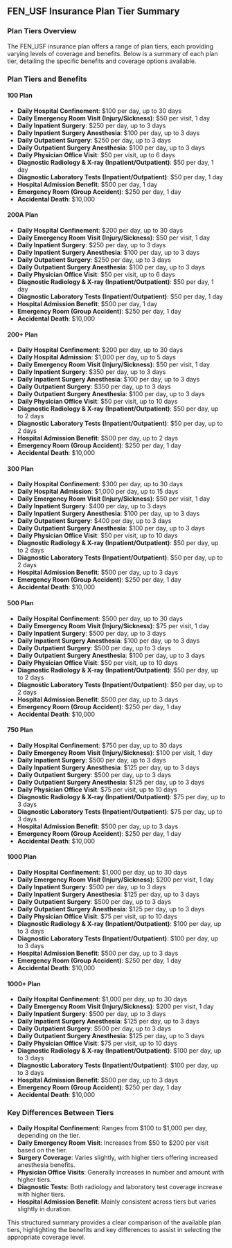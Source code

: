 ## FEN_USF Insurance Plan Tier Summary

### Plan Tiers Overview

The FEN_USF insurance plan offers a range of plan tiers, each providing varying levels of coverage and benefits. Below is a summary of each plan tier, detailing the specific benefits and coverage options available.

### Plan Tiers and Benefits

#### 100 Plan
- **Daily Hospital Confinement**: $100 per day, up to 30 days
- **Daily Emergency Room Visit (Injury/Sickness)**: $50 per visit, 1 day
- **Daily Inpatient Surgery**: $250 per day, up to 3 days
- **Daily Inpatient Surgery Anesthesia**: $100 per day, up to 3 days
- **Daily Outpatient Surgery**: $250 per day, up to 3 days
- **Daily Outpatient Surgery Anesthesia**: $100 per day, up to 3 days
- **Daily Physician Office Visit**: $50 per visit, up to 6 days
- **Diagnostic Radiology & X-ray (Inpatient/Outpatient)**: $50 per day, 1 day
- **Diagnostic Laboratory Tests (Inpatient/Outpatient)**: $50 per day, 1 day
- **Hospital Admission Benefit**: $500 per day, 1 day
- **Emergency Room (Group Accident)**: $250 per day, 1 day
- **Accidental Death**: $10,000

#### 200A Plan
- **Daily Hospital Confinement**: $200 per day, up to 30 days
- **Daily Emergency Room Visit (Injury/Sickness)**: $50 per visit, 1 day
- **Daily Inpatient Surgery**: $250 per day, up to 3 days
- **Daily Inpatient Surgery Anesthesia**: $100 per day, up to 3 days
- **Daily Outpatient Surgery**: $250 per day, up to 3 days
- **Daily Outpatient Surgery Anesthesia**: $100 per day, up to 3 days
- **Daily Physician Office Visit**: $50 per visit, up to 6 days
- **Diagnostic Radiology & X-ray (Inpatient/Outpatient)**: $50 per day, 1 day
- **Diagnostic Laboratory Tests (Inpatient/Outpatient)**: $50 per day, 1 day
- **Hospital Admission Benefit**: $500 per day, 1 day
- **Emergency Room (Group Accident)**: $250 per day, 1 day
- **Accidental Death**: $10,000

#### 200+ Plan
- **Daily Hospital Confinement**: $200 per day, up to 30 days
- **Daily Hospital Admission**: $1,000 per day, up to 5 days
- **Daily Emergency Room Visit (Injury/Sickness)**: $50 per visit, 1 day
- **Daily Inpatient Surgery**: $350 per day, up to 3 days
- **Daily Inpatient Surgery Anesthesia**: $100 per day, up to 3 days
- **Daily Outpatient Surgery**: $350 per day, up to 3 days
- **Daily Outpatient Surgery Anesthesia**: $100 per day, up to 3 days
- **Daily Physician Office Visit**: $50 per visit, up to 10 days
- **Diagnostic Radiology & X-ray (Inpatient/Outpatient)**: $50 per day, up to 2 days
- **Diagnostic Laboratory Tests (Inpatient/Outpatient)**: $50 per day, up to 2 days
- **Hospital Admission Benefit**: $500 per day, up to 2 days
- **Emergency Room (Group Accident)**: $250 per day, 1 day
- **Accidental Death**: $10,000

#### 300 Plan
- **Daily Hospital Confinement**: $300 per day, up to 30 days
- **Daily Hospital Admission**: $1,000 per day, up to 15 days
- **Daily Emergency Room Visit (Injury/Sickness)**: $50 per visit, 1 day
- **Daily Inpatient Surgery**: $400 per day, up to 3 days
- **Daily Inpatient Surgery Anesthesia**: $100 per day, up to 3 days
- **Daily Outpatient Surgery**: $400 per day, up to 3 days
- **Daily Outpatient Surgery Anesthesia**: $100 per day, up to 3 days
- **Daily Physician Office Visit**: $50 per visit, up to 10 days
- **Diagnostic Radiology & X-ray (Inpatient/Outpatient)**: $50 per day, up to 2 days
- **Diagnostic Laboratory Tests (Inpatient/Outpatient)**: $50 per day, up to 2 days
- **Hospital Admission Benefit**: $500 per day, up to 3 days
- **Emergency Room (Group Accident)**: $250 per day, 1 day
- **Accidental Death**: $10,000

#### 500 Plan
- **Daily Hospital Confinement**: $500 per day, up to 30 days
- **Daily Emergency Room Visit (Injury/Sickness)**: $75 per visit, 1 day
- **Daily Inpatient Surgery**: $500 per day, up to 3 days
- **Daily Inpatient Surgery Anesthesia**: $100 per day, up to 3 days
- **Daily Outpatient Surgery**: $500 per day, up to 3 days
- **Daily Outpatient Surgery Anesthesia**: $100 per day, up to 3 days
- **Daily Physician Office Visit**: $50 per visit, up to 10 days
- **Diagnostic Radiology & X-ray (Inpatient/Outpatient)**: $50 per day, up to 2 days
- **Diagnostic Laboratory Tests (Inpatient/Outpatient)**: $50 per day, up to 2 days
- **Hospital Admission Benefit**: $500 per day, up to 3 days
- **Emergency Room (Group Accident)**: $250 per day, 1 day
- **Accidental Death**: $10,000

#### 750 Plan
- **Daily Hospital Confinement**: $750 per day, up to 30 days
- **Daily Emergency Room Visit (Injury/Sickness)**: $100 per visit, 1 day
- **Daily Inpatient Surgery**: $500 per day, up to 3 days
- **Daily Inpatient Surgery Anesthesia**: $125 per day, up to 3 days
- **Daily Outpatient Surgery**: $500 per day, up to 3 days
- **Daily Outpatient Surgery Anesthesia**: $125 per day, up to 3 days
- **Daily Physician Office Visit**: $75 per visit, up to 10 days
- **Diagnostic Radiology & X-ray (Inpatient/Outpatient)**: $75 per day, up to 3 days
- **Diagnostic Laboratory Tests (Inpatient/Outpatient)**: $75 per day, up to 3 days
- **Hospital Admission Benefit**: $500 per day, up to 3 days
- **Emergency Room (Group Accident)**: $250 per day, 1 day
- **Accidental Death**: $10,000

#### 1000 Plan
- **Daily Hospital Confinement**: $1,000 per day, up to 30 days
- **Daily Emergency Room Visit (Injury/Sickness)**: $200 per visit, 1 day
- **Daily Inpatient Surgery**: $500 per day, up to 3 days
- **Daily Inpatient Surgery Anesthesia**: $125 per day, up to 3 days
- **Daily Outpatient Surgery**: $500 per day, up to 3 days
- **Daily Outpatient Surgery Anesthesia**: $125 per day, up to 3 days
- **Daily Physician Office Visit**: $75 per visit, up to 10 days
- **Diagnostic Radiology & X-ray (Inpatient/Outpatient)**: $100 per day, up to 3 days
- **Diagnostic Laboratory Tests (Inpatient/Outpatient)**: $100 per day, up to 3 days
- **Hospital Admission Benefit**: $500 per day, up to 3 days
- **Emergency Room (Group Accident)**: $250 per day, 1 day
- **Accidental Death**: $10,000

#### 1000+ Plan
- **Daily Hospital Confinement**: $1,000 per day, up to 30 days
- **Daily Emergency Room Visit (Injury/Sickness)**: $200 per visit, 1 day
- **Daily Inpatient Surgery**: $500 per day, up to 3 days
- **Daily Inpatient Surgery Anesthesia**: $125 per day, up to 3 days
- **Daily Outpatient Surgery**: $500 per day, up to 3 days
- **Daily Outpatient Surgery Anesthesia**: $125 per day, up to 3 days
- **Daily Physician Office Visit**: $75 per visit, up to 10 days
- **Diagnostic Radiology & X-ray (Inpatient/Outpatient)**: $100 per day, up to 3 days
- **Diagnostic Laboratory Tests (Inpatient/Outpatient)**: $100 per day, up to 3 days
- **Hospital Admission Benefit**: $500 per day, up to 3 days
- **Emergency Room (Group Accident)**: $250 per day, 1 day
- **Accidental Death**: $10,000

### Key Differences Between Tiers
- **Daily Hospital Confinement**: Ranges from $100 to $1,000 per day, depending on the tier.
- **Daily Emergency Room Visit**: Increases from $50 to $200 per visit based on the tier.
- **Surgery Coverage**: Varies slightly, with higher tiers offering increased anesthesia benefits.
- **Physician Office Visits**: Generally increases in number and amount with higher tiers.
- **Diagnostic Tests**: Both radiology and laboratory test coverage increase with higher tiers.
- **Hospital Admission Benefit**: Mainly consistent across tiers but varies slightly in duration.

This structured summary provides a clear comparison of the available plan tiers, highlighting the benefits and key differences to assist in selecting the appropriate coverage level.